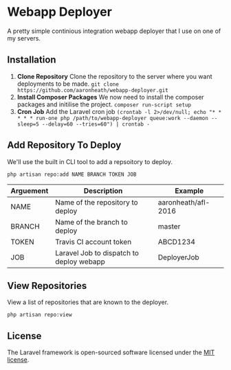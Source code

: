 # Webapp Deployer

A pretty simple continious integration webapp deployer that I use on one of my servers.

## Installation

1. **Clone Repository**
Clone the repository to the server where you want deployments to be made.
`git clone https://github.com/aaronheath/webapp-deployer.git`
2. **Install Composer Packages**
We now need to install the composer packages and initilise the project.
`composer run-script setup`
3. **Cron Job**
Add the Laravel cron job
`(crontab -l 2>/dev/null; echo "* * * * * run-one php /path/to/webapp-deployer queue:work --daemon --sleep=5 --delay=60 --tries=60") | crontab -`

## Add Repository To Deploy

We'll use the built in CLI tool to add a repsoitory to deploy.

`php artisan repo:add NAME BRANCH TOKEN JOB`

| Arguement  | Description                              | Example             |
| ---        | ---                                      | ---                 |
| NAME       | Name of the repository to deploy         | aaronheath/afl-2016 |
| BRANCH     | Name of the branch to deploy             | master              |
| TOKEN      | Travis CI account token                  | ABCD1234            |
| JOB        | Laravel Job to dispatch to deploy webapp | DeployerJob         |

## View Repositories

View a list of repositories that are known to the deployer.

`php artisan repo:view`

## License

The Laravel framework is open-sourced software licensed under the [MIT license](http://opensource.org/licenses/MIT).